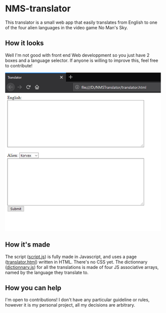 # NMS-translator
This translator is a small web app that easily translates from English to one of the four alien languages in the video game No Man's Sky.

## How it looks
Well I'm not good with front end Web developpment so you just have 2 boxes and a language selector. If anyone is willing to improve this, feel free to contribute!

![Screenshot](https://raw.githubusercontent.com/Absolute-Arthur/NMS-translator/master/Annotation%202020-07-14%20004402.png)

## How it's made
The script ([script.js](../script.js)) is fully made in Javascript, and uses a page ([translator.html](../translator.html)) written in HTML. There's no CSS yet.
The dictionnary ([dictionnary.js](../dictionnary.js)) for all the translations is made of four JS associative arrays, named by the language they translate to.

## How you can help
I'm open to contributions! I don't have any particular guideline or rules, however it is my personal project, all my decisions are arbitrary.
